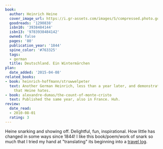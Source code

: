```yaml
---
book:
  author: Heinrich Heine
  cover_image_url: https://i.gr-assets.com/images/S/compressed.photo.goodreads.com/books/1182537844l/1290838.jpg
  goodreads: '1290838'
  isbn10: '3938484144'
  isbn13: '9783938484142'
  owned: false
  pages: '80'
  publication_year: '1844'
  spine_color: '#763325'
  tags:
  - german
  title: Deutschland. Ein Wintermärchen
plan:
  date_added: '2015-04-08'
related_books:
- book: heinrich-hoffmann/struwwelpeter
  text: Another German Heinrich, less than a year later, and demonstrates the spirit
    that Heine hates.
- book: alexandre-dumas/the-count-of-monte-cristo
  text: Published the same year, also in France. Huh.
review:
  date_read:
  - 2010-08-01
  rating: 3
---
```


Heine snarking and showing off. Delightful, fun, inspirational. How little has changed in some ways since 1844!
I like this book/poem/work of snark so much that I tried my hand at "translating" its beginning into a [travel
log](https://ramble.rixx.de/2020/07/17/travel-log-pt-1.html).
